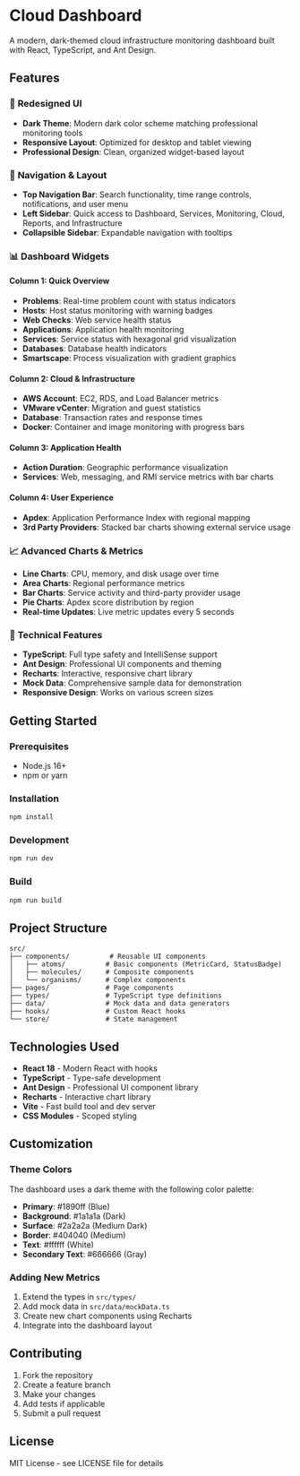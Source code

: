 # Cloud Dashboard

A modern, dark-themed cloud infrastructure monitoring dashboard built with React, TypeScript, and Ant Design.

## Features

### 🎨 **Redesigned UI**
- **Dark Theme**: Modern dark color scheme matching professional monitoring tools
- **Responsive Layout**: Optimized for desktop and tablet viewing
- **Professional Design**: Clean, organized widget-based layout

### 🧭 **Navigation & Layout**
- **Top Navigation Bar**: Search functionality, time range controls, notifications, and user menu
- **Left Sidebar**: Quick access to Dashboard, Services, Monitoring, Cloud, Reports, and Infrastructure
- **Collapsible Sidebar**: Expandable navigation with tooltips

### 📊 **Dashboard Widgets**

#### Column 1: Quick Overview
- **Problems**: Real-time problem count with status indicators
- **Hosts**: Host status monitoring with warning badges
- **Web Checks**: Web service health status
- **Applications**: Application health monitoring
- **Services**: Service status with hexagonal grid visualization
- **Databases**: Database health indicators
- **Smartscape**: Process visualization with gradient graphics

#### Column 2: Cloud & Infrastructure
- **AWS Account**: EC2, RDS, and Load Balancer metrics
- **VMware vCenter**: Migration and guest statistics
- **Database**: Transaction rates and response times
- **Docker**: Container and image monitoring with progress bars

#### Column 3: Application Health
- **Action Duration**: Geographic performance visualization
- **Services**: Web, messaging, and RMI service metrics with bar charts

#### Column 4: User Experience
- **Apdex**: Application Performance Index with regional mapping
- **3rd Party Providers**: Stacked bar charts showing external service usage

### 📈 **Advanced Charts & Metrics**
- **Line Charts**: CPU, memory, and disk usage over time
- **Area Charts**: Regional performance metrics
- **Bar Charts**: Service activity and third-party provider usage
- **Pie Charts**: Apdex score distribution by region
- **Real-time Updates**: Live metric updates every 5 seconds

### 🔧 **Technical Features**
- **TypeScript**: Full type safety and IntelliSense support
- **Ant Design**: Professional UI components and theming
- **Recharts**: Interactive, responsive chart library
- **Mock Data**: Comprehensive sample data for demonstration
- **Responsive Design**: Works on various screen sizes

## Getting Started

### Prerequisites
- Node.js 16+ 
- npm or yarn

### Installation
```bash
npm install
```

### Development
```bash
npm run dev
```

### Build
```bash
npm run build
```

## Project Structure

```
src/
├── components/          # Reusable UI components
│   ├── atoms/          # Basic components (MetricCard, StatusBadge)
│   ├── molecules/      # Composite components
│   └── organisms/      # Complex components
├── pages/              # Page components
├── types/              # TypeScript type definitions
├── data/               # Mock data and data generators
├── hooks/              # Custom React hooks
└── store/              # State management
```

## Technologies Used

- **React 18** - Modern React with hooks
- **TypeScript** - Type-safe development
- **Ant Design** - Professional UI component library
- **Recharts** - Interactive chart library
- **Vite** - Fast build tool and dev server
- **CSS Modules** - Scoped styling

## Customization

### Theme Colors
The dashboard uses a dark theme with the following color palette:
- **Primary**: #1890ff (Blue)
- **Background**: #1a1a1a (Dark)
- **Surface**: #2a2a2a (Medium Dark)
- **Border**: #404040 (Medium)
- **Text**: #ffffff (White)
- **Secondary Text**: #666666 (Gray)

### Adding New Metrics
1. Extend the types in `src/types/`
2. Add mock data in `src/data/mockData.ts`
3. Create new chart components using Recharts
4. Integrate into the dashboard layout

## Contributing

1. Fork the repository
2. Create a feature branch
3. Make your changes
4. Add tests if applicable
5. Submit a pull request

## License

MIT License - see LICENSE file for details
